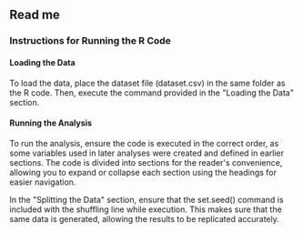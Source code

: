 ## Read me 
### Instructions for Running the R Code
#### Loading the Data
To load the data, place the dataset file (dataset.csv) in the same folder as the R code. 
Then, execute the command provided in the "Loading the Data" section.
#### Running the Analysis
To run the analysis, ensure the code is executed in the correct order, as some variables used in later analyses were created and defined in earlier sections.
The code is divided into sections for the reader's convenience, allowing you to expand or collapse each section using the headings for easier navigation.

In the "Splitting the Data" section, ensure that the set.seed() command is included with the shuffling line while execution. This makes sure that the same data is generated, allowing the results to be replicated accurately.
